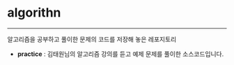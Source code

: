 # algorithn

---

알고리즘을 공부하고 풀이한 문제의 코드를 저장해 놓은 레포지토리

- **practice** : 김태원님의 알고리즘 강의를 듣고 예제 문제를 풀이한 소스코드입니다.